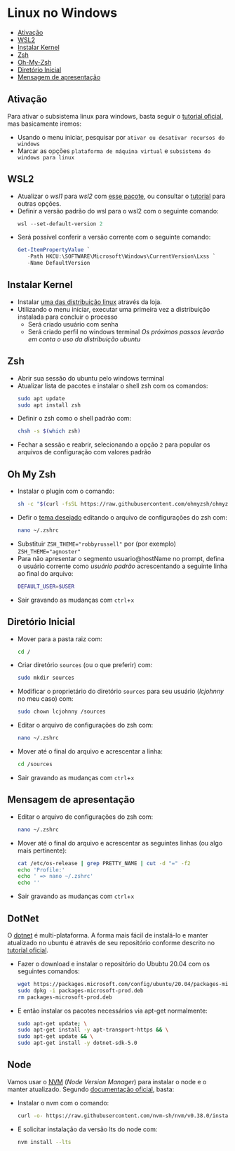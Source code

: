 # Linux no Windows

- [Ativação](#ativação)
- [WSL2](#wsl2)
- [Instalar Kernel](#instalar-kernel)
- [Zsh](#zsh)
- [Oh-My-Zsh](#oh-my-zsh)
- [Diretório Inicial](#diretório-inicial)
- [Mensagem de apresentação](#mensagem-de-apresentação)

## Ativação
Para ativar o subsistema linux para windows, basta seguir o [tutorial oficial](https://docs.microsoft.com/pt-br/windows/wsl/install-win10), mas basicamente iremos:
- Usando o menu iniciar, pesquisar por `ativar ou desativar recursos do windows`
- Marcar as opções `plataforma de máquina virtual` e `subsistema do windows para linux`

## WSL2
- Atualizar o _wsl1_ para _wsl2_ com [esse pacote](https://wslstorestorage.blob.core.windows.net/wslblob/wsl_update_x64.msi), ou consultar o [tutorial](https://docs.microsoft.com/pt-br/windows/wsl/install-win10#step-4---download-the-linux-kernel-update-package) para outras opções.
- Definir a versão padrão do wsl para o wsl2 com o seguinte comando: 
  ```ps1
  wsl --set-default-version 2
  ```
- Será possível conferir a versão corrente com o seguinte comando:
  ```ps1
  Get-ItemPropertyValue `
     -Path HKCU:\SOFTWARE\Microsoft\Windows\CurrentVersion\Lxss `
     -Name DefaultVersion
  ``` 

## Instalar Kernel
- Instalar [uma das distribuição linux](https://aka.ms/wslstore) através da loja. 
- Utilizando o menu iniciar, executar uma primeira vez a distribuição instalada para concluir o processo
  - Será criado usuário com senha
  - Será criado perfil no windows terminal
_Os próximos passos levarão em conta o uso da distribuição ubuntu_

## Zsh
- Abrir sua sessão do ubuntu pelo windows terminal
- Atualizar lista de pacotes e instalar o shell zsh com os comandos:
  ```bash
  sudo apt update
  sudo apt install zsh
  ```
- Definir o zsh como o shell padrão com:
  ```bash
  chsh -s $(which zsh)
  ```  
- Fechar a sessão e reabrir, selecionando a opção `2` para popular os arquivos de configuração com valores padrão

## Oh My Zsh
- Instalar o plugin com o comando:
  ```bash
  sh -c "$(curl -fsSL https://raw.githubusercontent.com/ohmyzsh/ohmyzsh/master/tools/install.sh)"
  ```
- Defir o [tema desejado](https://github.com/ohmyzsh/ohmyzsh/wiki/Themes) editando o arquivo de configurações do zsh com:
  ```bash
  nano ~/.zshrc
  ```  
- Substituir `ZSH_THEME="robbyrussell"` por (por exemplo) `ZSH_THEME="agnoster"`
- Para não apresentar o segmento usuario@hostName no prompt, defina o usuário corrente como _usuário padrão_ acrescentando a seguinte linha ao final do arquivo:
  ```bash
  DEFAULT_USER=$USER
  ```
- Sair gravando as mudanças com `ctrl`+`x`

## Diretório Inicial
- Mover para a pasta raiz com:
  ```bash
  cd /
  ```
- Criar diretório `sources` (ou o que preferir) com:
  ```bash
  sudo mkdir sources
  ```  
- Modificar o proprietário do diretório `sources` para seu usuário (_lcjohnny_ no meu caso) com:
  ```bash
  sudo chown lcjohnny /sources
  ```  
- Editar o arquivo de configurações do zsh com:
  ```bash
  nano ~/.zshrc
  ```  
- Mover até o final do arquivo e acrescentar a linha:  
  ```bash
  cd /sources
  ```  
- Sair gravando as mudanças com `ctrl`+`x`

## Mensagem de apresentação
- Editar o arquivo de configurações do zsh com:
  ```bash
  nano ~/.zshrc
  ```  
- Mover até o final do arquivo e acrescentar as seguintes linhas (ou algo mais pertinente):  
  ```bash
  cat /etc/os-release | grep PRETTY_NAME | cut -d "=" -f2
  echo 'Profile:'
  echo ' => nano ~/.zshrc'
  echo ''
  ```  
- Sair gravando as mudanças com `ctrl`+`x`

## DotNet
O [dotnet](https://dotnet.microsoft.com) é multi-plataforma. A forma mais fácil de instalá-lo e manter atualizado no ubuntu é através de seu repositório conforme descrito no [tutorial oficial](https://docs.microsoft.com/pt-br/dotnet/core/install/linux-ubuntu).
- Fazer o download e instalar o repositório do Ububtu 20.04 com os seguintes comandos:
  ```bash
  wget https://packages.microsoft.com/config/ubuntu/20.04/packages-microsoft-prod.deb -O packages-microsoft-prod.deb
  sudo dpkg -i packages-microsoft-prod.deb
  rm packages-microsoft-prod.deb
  ```
- E então instalar os pacotes necessários via apt-get normalmente:
  ```bash
  sudo apt-get update; \
  sudo apt-get install -y apt-transport-https && \
  sudo apt-get update && \
  sudo apt-get install -y dotnet-sdk-5.0
  ```

## Node
Vamos usar o [NVM](https://github.com/nvm-sh/nvm) (_Node Version Manager_) para instalar o node e o manter atualizado. Segundo [documentação oficial](https://github.com/nvm-sh/nvm#installing-and-updating), basta:
- Instalar o nvm com o comando:
  ```bash
  curl -o- https://raw.githubusercontent.com/nvm-sh/nvm/v0.38.0/install.sh | zsh
  ```
- E solicitar instalação da versão lts do node com:
  ```bash
  nvm install --lts
  ```
